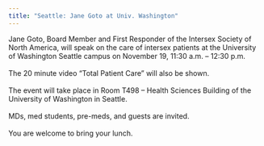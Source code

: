 ```yaml
---
title: "Seattle: Jane Goto at Univ. Washington"
---
```


Jane Goto, Board Member and First Responder of the Intersex Society of North America, will speak on the care of intersex patients at the University of Washington Seattle campus on November 19, 11:30 a.m. &#8211; 12:30 p.m.<br><br>The 20 minute video &#8220;Total Patient Care&#8221; will also be shown.<br><br>The event will take place in Room T498 &#8211; Health Sciences Building of the University of Washington in Seattle. <br><br>MDs, med students, pre-meds, and guests are invited.<br><br>You are welcome to bring your lunch.<br><br>